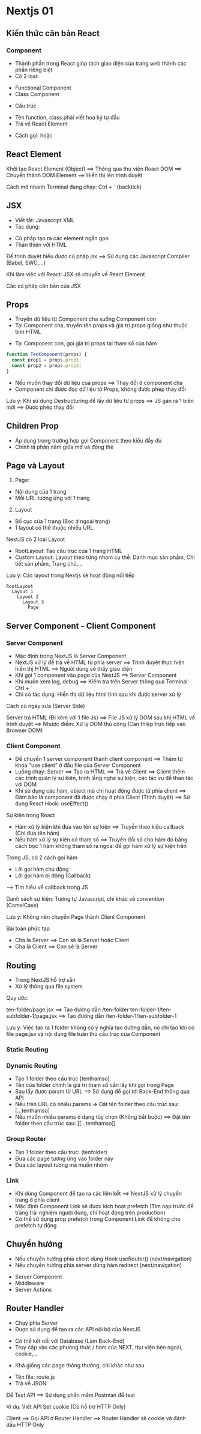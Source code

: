 # Nextjs 01

## Kiến thức căn bản React

### Component

- Thành phần trong React giúp tách giao diện của trang web thành các phần riêng biệt
- Có 2 loại:

* Functional Component
* Class Component

- Cấu trúc

* Tên function, class phải viết hoa ký tự đầu
* Trả về React Element

- Cách gọi: <TenComponent /> hoặc <TenComponent></TenComponent>

## React Element

Khởi tạo React Element (Object) ==> Thông qua thư viện React DOM ==> Chuyển thành DOM Element ==> Hiển thị lên trình duyệt

Cách mở nhanh Terminal đang chạy: Ctrl + ` (backtick)

## JSX

- Viết tắt: Javascript XML
- Tác dụng:

* Cú pháp tạo ra các element ngắn gọn
* Thân thiện với HTML

Để trình duyệt hiểu được cú pháp jsx ==> Sử dụng các Javascript Compiler (Babel, SWC,...)

Khi làm việc với React: JSX sẽ chuyển về React Element

Các cú pháp căn bản của JSX

## Props

- Truyền dữ liệu từ Component cha xuống Component con
- Tại Component cha, truyền tên props và giá trị props giống như thuộc tính HTML

<TenComponent prop1=value1 prop2=value2 />

- Tại Component con, gọi giá trị props tại tham số của hàm

```js
function TenComponent(props) {
  const prop1 = props.prop1;
  const prop2 = props.prop2;
}
```

- Nếu muốn thay đổi dữ liệu của props ==> Thay đổi ở component cha
- Component chỉ được đọc dữ liệu từ Props, không được phép thay đổi

Lưu ý: Khi sử dụng Destructuring để lấy dữ liệu từ props ==> JS gán ra 1 biến mới ==> Được phép thay đổi

## Children Prop

- Áp dụng trong trường hợp gọi Component theo kiểu đầy đủ
- Chính là phần nằm giữa mở và đóng thẻ

## Page và Layout

1. Page:

- Nội dung của 1 trang
- Mỗi URL tương ứng với 1 trang

2. Layout

- Bố cục của 1 trang (Bọc ở ngoài trang)
- 1 layout có thể thuộc nhiều URL

NextJS có 2 loại Layout

- RootLayout: Tạo cấu trúc của 1 trang HTML
- Custom Layout: Layout theo từng nhóm cụ thể: Danh mục sản phẩm, Chi tiết sản phẩm, Trang chủ,...

Lưu ý: Các layout trong Nextjs sẽ hoạt động nối tiếp

```
RootLayout
  Layout 1
    Layout 2
      Layout 3
        Page
```

## Server Component - Client Component

### Server Component

- Mặc định trong NextJS là Server Component
- NextJS xử lý để trả về HTML từ phía server ==> Trình duyệt thực hiện hiển thị HTML ==> Người dùng sẽ thấy giao diện
- Khi gọi 1 component vào page của NextJS ==> Server Component
- Khi muốn xem log, debug ==> Kiểm tra trên Server thông qua Terminal: Ctrl + `
- Chỉ có tác dụng: Hiển thị dữ liệu html tĩnh sau khi được server xử lý

Cách cũ ngày xưa (Server Side)

Server trả HTML (Đi kèm với 1 file Js) ==> File JS xử lý DOM sau khi HTML về trình duyệt
==> Nhược điểm: Xử lý DOM thủ công (Can thiệp trực tiếp vào Browser DOM)

### Client Component

- Để chuyển 1 server component thành client component ==> Thêm từ khóa "use client" ở đầu file của Server Component
- Luồng chạy: Server ==> Tạo ra HTML ==> Trả về Client ==> Client thêm các trình quản lý sự kiện, trình lắng nghe sự kiện, các tác vụ để thao tác với DOM
- Khi sử dụng các hàm, object mà chỉ hoạt động được từ phía client ==> Đảm bảo là component đã được chạy ở phía Client (Trình duyệt) ==> Sử dụng React Hook: useEffect()

Sự kiện trong React

- Hàm xử lý kiện khi đưa vào tên sự kiện ==> Truyền theo kiểu callback (Chỉ đưa tên hàm)
- Nếu hàm xử lý sự kiện có tham số ==> Truyền đối số cho hàm đó bằng cách bọc 1 hàm không tham số ra ngoài để gọi hàm xử lý sự kiện trên

Trong JS, có 2 cách gọi hàm

- Lời gọi hàm chủ động
- Lời gọi hàm bị động (Callback)

--> Tìm hiểu về callback trong JS

Danh sách sự kiện: Tương tự Javascript, chỉ khác về convention (CamelCase)

Lưu ý: Không nên chuyển Page thành Client Component

Bài toàn phức tạp

- Cha là Server ==> Con sẽ là Server hoặc Client
- Cha là Client ==> Con sẽ là Server

## Routing

- Trong NextJS hỗ trợ sẵn
- Xử lý thông qua file system

Quy ước:

ten-folder/page.jsx ==> Tạo đường dẫn /ten-folder
ten-folder-1/ten-subfolder-1/page.jsx ==> Tạo đường dẫn /ten-folder-1/ten-subfolder-1

Lưu ý: Việc tạo ra 1 folder không có ý nghĩa tạo đường dẫn, nó chỉ tạo khi có file page.jsx và nội dung file tuân thủ cấu trúc của Component

### Static Routing

### Dynamic Routing

- Tạo 1 folder theo cấu trúc [tenthamso]
- Tên của folder chính là giá trị tham số cần lấy khi gọi trong Page
- Sau lấy được param từ URL ==> Sử dụng để gọi tới Back-End thông qua API
- Nếu trên URL có nhiều params => Đặt tên folder theo cấu trúc sau: [...tenthamso]
- Nếu muốn nhiều params ở dạng tùy chọn (Không bắt buộc) ==> Đặt tên folder theo cấu trúc sau: [[...tenthamso]]

### Group Router

- Tạo 1 folder theo cấu trúc: (tenfolder)
- Đưa các page tương ứng vào folder này
- Đưa các layout tương mà muốn nhóm

### Link

- Khi dùng Component để tạo ra các liên kết ==> NextJS xử lý chuyển trang ở phía client
- Mặc định Component Link sẽ được kích hoạt prefetch (Tìm nạp trước để trăng trải nghiệm người dùng, chỉ hoạt động trên production)
- Có thể sử dụng prop prefetch trong Component Link để không cho prefetch tự động

## Chuyển hướng

- Nếu chuyển hướng phía client dùng Hook useRouter() (next/navigation)
- Nếu chuyển hướng phía server dùng hàm redirect (next/navigation)

* Server Component
* Middleware
* Server Actions

## Router Handler

- Chạy phía Server
- Được sử dụng để tạo ra các API nội bộ của NextJS

* Có thể kết nối với Database (Làm Back-End)
* Truy cập vào các phương thức / hàm của NEXT, thư viện bên ngoài, cookie,...

- Khá giống các page thông thường, chỉ khác như sau

* Tên file: route.js
* Trả về JSON

Để Test API ==> Sử dụng phần mềm Postman để test

Ví dụ: Viết API Set cookie (Có hỗ trợ HTTP Only)

Client ==> Gọi API ở Router Handler ==> Router Handler sẽ cookie và đánh dấu HTTP Only

